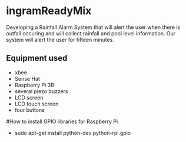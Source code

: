 # ingramReadyMix


Developing a Rainfall Alarm System that will alert the user when there is outfall occuring and will collect rainfall and pool level information. Our system will alert the user for fifteen minutes. 

Equipment used
-----------------
* xbee 
* Sense Hat
* Raspberry Pi 3B
* several piezo buzzers
* LCD screen
* LCD touch screen 
* four buttons

#How to install GPIO libraries for Raspberry Pi 
* sudo apt-get install python-dev python-rpi.gpio


